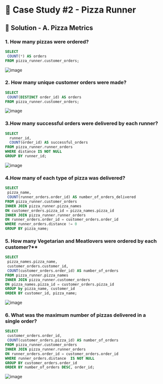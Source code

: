 # 🍕 Case Study #2 - Pizza Runner

## 🍝 Solution - A. Pizza Metrics

### 1. How many pizzas were ordered?

````sql
SELECT 
 COUNT(*) AS orders
FROM pizza_runner.customer_orders;
````
![image](https://user-images.githubusercontent.com/104872221/226990597-f58bf79d-6948-4f47-8a57-da0235f3b5c2.png)

### 2. How many unique customer orders were made?
````sql
SELECT 
 COUNT(DISTINCT order_id) AS orders
FROM pizza_runner.customer_orders;
````
![image](https://user-images.githubusercontent.com/104872221/226999349-77527194-1a44-4a51-8475-9fe76ffbc344.png)

### 3.How many successful orders were delivered by each runner?
````sql
SELECT 
  runner_id, 
  COUNT(order_id) AS successful_orders
FROM pizza_runner.runner_orders
WHERE distance IS NOT NULL
GROUP BY runner_id;
````
![image](https://user-images.githubusercontent.com/104872221/227003593-18866403-ba42-4e46-97af-defe49439ef8.png)



### 4.How many of each type of pizza was delivered?

````sql
SELECT 
 pizza_name,
 COUNT(runner_orders.order_id) AS number_of_orders_delivered
FROM pizza_runner.customer_orders 
INNER JOIN pizza_runner.pizza_names
ON customer_orders.pizza_id = pizza_names.pizza_id
INNER JOIN pizza_runner.runner_orders
ON runner_orders.order_id = customer_orders.order_id
WHERE runner_orders.distance != 0
GROUP BY pizza_name;
````

### 5. How many Vegetarian and Meatlovers were ordered by each customer?**

````sql
SELECT 
 pizza_names.pizza_name,
 customer_orders.customer_id,
 COUNT(customer_orders.order_id) AS number_of_orders
FROM pizza_runner.pizza_names
INNER JOIN pizza_runner.customer_orders
ON pizza_names.pizza_id = customer_orders.pizza_id
GROUP by pizza_name, customer_id
ORDER BY customer_id, pizza_name;
````

![image](https://user-images.githubusercontent.com/104872221/227732283-eb194679-0bdc-4be2-8636-53f8c327768c.png)

### 6. What was the maximum number of pizzas delivered in a single order?

````sql
SELECT 
 customer_orders.order_id,
 COUNT(customer_orders.pizza_id) AS number_of_orders
FROM pizza_runner.customer_orders
INNER JOIN pizza_runner.runner_orders
ON runner_orders.order_id = customer_orders.order_id
WHERE runner_orders.distance  IS NOT NULL
GROUP BY customer_orders.order_id
ORDER BY number_of_orders DESC, order_id;
````
![image](https://user-images.githubusercontent.com/104872221/227737228-9ba30b4f-a64c-46ad-9aec-63b341547298.png)


